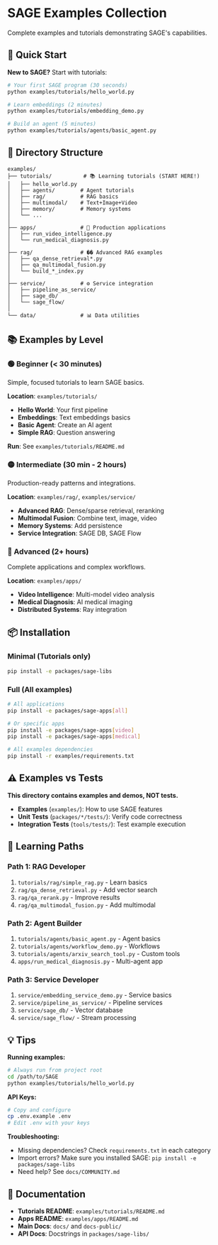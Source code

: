 # SAGE Examples Collection

Complete examples and tutorials demonstrating SAGE's capabilities.

## 🚀 Quick Start

**New to SAGE?** Start with tutorials:

```bash
# Your first SAGE program (30 seconds)
python examples/tutorials/hello_world.py

# Learn embeddings (2 minutes)
python examples/tutorials/embedding_demo.py

# Build an agent (5 minutes)
python examples/tutorials/agents/basic_agent.py
```

## 📁 Directory Structure

```
examples/
├── tutorials/          # 📚 Learning tutorials (START HERE!)
│   ├── hello_world.py
│   ├── agents/        # Agent tutorials
│   ├── rag/           # RAG basics
│   ├── multimodal/    # Text+Image+Video
│   ├── memory/        # Memory systems
│   └── ...
│
├── apps/              # 🎯 Production applications
│   ├── run_video_intelligence.py
│   └── run_medical_diagnosis.py
│
├── rag/               # �� Advanced RAG examples
│   ├── qa_dense_retrieval*.py
│   ├── qa_multimodal_fusion.py
│   └── build_*_index.py
│
├── service/           # ⚙️ Service integration
│   ├── pipeline_as_service/
│   ├── sage_db/
│   └── sage_flow/
│
└── data/              # 📊 Data utilities
```

## 📚 Examples by Level

### 🟢 Beginner (< 30 minutes)
Simple, focused tutorials to learn SAGE basics.

**Location**: `examples/tutorials/`

- **Hello World**: Your first pipeline
- **Embeddings**: Text embeddings basics
- **Basic Agent**: Create an AI agent
- **Simple RAG**: Question answering

**Run**: See `examples/tutorials/README.md`

### 🟡 Intermediate (30 min - 2 hours)
Production-ready patterns and integrations.

**Location**: `examples/rag/`, `examples/service/`

- **Advanced RAG**: Dense/sparse retrieval, reranking
- **Multimodal Fusion**: Combine text, image, video
- **Memory Systems**: Add persistence
- **Service Integration**: SAGE DB, SAGE Flow

### 🔴 Advanced (2+ hours)
Complete applications and complex workflows.

**Location**: `examples/apps/`

- **Video Intelligence**: Multi-model video analysis
- **Medical Diagnosis**: AI medical imaging
- **Distributed Systems**: Ray integration

## 📦 Installation

### Minimal (Tutorials only)
```bash
pip install -e packages/sage-libs
```

### Full (All examples)
```bash
# All applications
pip install -e packages/sage-apps[all]

# Or specific apps
pip install -e packages/sage-apps[video]
pip install -e packages/sage-apps[medical]

# All examples dependencies
pip install -r examples/requirements.txt
```

## ⚠️ Examples vs Tests

**This directory contains examples and demos, NOT tests.**

- **Examples** (`examples/`): How to use SAGE features
- **Unit Tests** (`packages/*/tests/`): Verify code correctness  
- **Integration Tests** (`tools/tests/`): Test example execution

## 🎯 Learning Paths

### Path 1: RAG Developer
1. `tutorials/rag/simple_rag.py` - Learn basics
2. `rag/qa_dense_retrieval.py` - Add vector search
3. `rag/qa_rerank.py` - Improve results
4. `rag/qa_multimodal_fusion.py` - Add multimodal

### Path 2: Agent Builder
1. `tutorials/agents/basic_agent.py` - Agent basics
2. `tutorials/agents/workflow_demo.py` - Workflows
3. `tutorials/agents/arxiv_search_tool.py` - Custom tools
4. `apps/run_medical_diagnosis.py` - Multi-agent app

### Path 3: Service Developer
1. `service/embedding_service_demo.py` - Service basics
2. `service/pipeline_as_service/` - Pipeline services
3. `service/sage_db/` - Vector database
4. `service/sage_flow/` - Stream processing

## 💡 Tips

**Running examples:**
```bash
# Always run from project root
cd /path/to/SAGE
python examples/tutorials/hello_world.py
```

**API Keys:**
```bash
# Copy and configure
cp .env.example .env
# Edit .env with your keys
```

**Troubleshooting:**
- Missing dependencies? Check `requirements.txt` in each category
- Import errors? Make sure you installed SAGE: `pip install -e packages/sage-libs`
- Need help? See `docs/COMMUNITY.md`

## 📖 Documentation

- **Tutorials README**: `examples/tutorials/README.md`
- **Apps README**: `examples/apps/README.md`
- **Main Docs**: `docs/` and `docs-public/`
- **API Docs**: Docstrings in `packages/sage-libs/`
